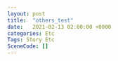 ```yaml
---
layout: post
title:  "others_test"
date:   2021-02-13 02:00:00 +0000
categories: Etc
Tags: Story Etc
SceneCode: []
---
```

